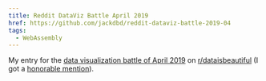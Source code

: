 ```yaml
---
title: Reddit DataViz Battle April 2019
href: https://github.com/jackdbd/reddit-dataviz-battle-2019-04
tags:
  - WebAssembly
---
```

My entry for the [data visualization battle of April 2019](https://www.reddit.com/r/dataisbeautiful/comments/b8ws37/battle_dataviz_battle_for_the_month_of_april_2019/) on [r/dataisbeautiful](https://www.reddit.com/r/dataisbeautiful/) (I got a [honorable mention](https://www.reddit.com/r/dataisbeautiful/comments/blbkzk/battle_dataviz_battle_for_the_month_of_may_2019/)).

